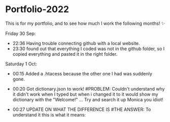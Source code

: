 # Portfolio-2022
This is for my portfolio, and to see how much I work the following months! ✨

Friday 30 Sep:
- 22:36 Having trouble connecting github with a local website.
- 23:30 found out that everything I coded was not in the github folder, so I copied everything and pasted it in the right folder.

Saturday 1 Oct:
- 00:15 Added a .htacess because the other one I had was suddenly gone.

- 00:20 Got dictionary.json to work!
#PROBLEM: 
Couldn't understand why it didn't work when I typed <?php= $data['en_title'] ?>
but when i changed it to <?= $data['en_title'] ?> it would show my dictionary with the "Welcome!" ... Try and search it up Monica you idiot!

- 00:27 UPDATE ON WHAT THE DIFFERENCE IS
#THE ANSWER:
To understand it this is what it means:

<?= is not the same as <?php

<?= is the same as <?php echo

<? is the same as <?php

Which makes a lot more sense, remember to write it down in your notes dummy.


